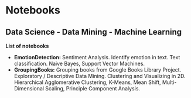 # Notebooks
## Data Science - Data Mining - Machine Learning

**List of notebooks**
- **EmotionDetection:** Sentiment Analysis. Identify emotion in text. Text classification. Naive Bayes, Support Vector Machines.
- **GroupingBooks:** Grouping books from Google Books Library Project. Exploratory / Descriptive Data Mining. Clustering and Visualizing in 2D. Hierarchical Agglomerative Clustering, K-Means, Mean Shift, Multi-Dimensional Scaling, Principle Component Analysis.
